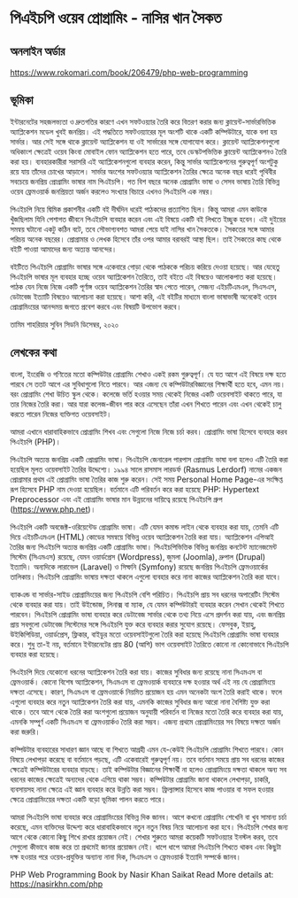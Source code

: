 # পিএইচপি ওয়েব প্রোগ্রামিং - নাসির খান সৈকত 

## অনলাইন অর্ডার

https://www.rokomari.com/book/206479/php-web-programming

## ভূমিকা

ইন্টারনেটের সহজলভ্যতা ও দ্রুতগতির কারণে এখন সফটওয়্যার তৈরি করে বিতরণ করার জন্য ক্লায়েন্ট-সার্ভারভিত্তিক অ্যাপ্লিকেশন মডেল খুবই জনপ্রিয়। এই পদ্ধতিতে সফটওয়্যারের মূল অংশটি থাকে একটি কম্পিউটারে, যাকে বলা হয় সার্ভার। আর সেই সঙ্গে থাকে ক্লায়েন্ট অ্যাপ্লিকেশন যা ওই সার্ভারের সঙ্গে যোগাযোগ করে। ক্লায়েন্ট অ্যাপ্লিকেশনগুলো অধিকাংশ ক্ষেত্রেই ওয়েব কিংবা মোবাইল ফোন অ্যাপ্লিকেশন হতে পারে, তবে ডেস্কটপভিত্তিক ক্লায়েন্ট অ্যাপ্লিকেশনও তৈরি করা হয়। ব্যবহারকারীরা সরাসরি এই অ্যাপ্লিকেশনগুলো ব্যবহার করেন, কিন্তু সার্ভার অ্যাপ্লিকেশনের গুরুত্বপূর্ণ অংশটুকু রয়ে যায় তাঁদের চোখের আড়ালে। সার্ভার অংশের সফটওয়্যার অ্যাপ্লিকেশন তৈরির ক্ষেত্রে অনেক বছর ধরেই পৃথিবীর সবচেয়ে জনপ্রিয় প্রোগ্রামিং ভাষার নাম পিএইচপি। গত বিশ বছরে অনেক প্রোগ্রামিং ভাষা ও সেসব ভাষায় তৈরি বিভিন্ন ওয়েব ফ্রেমওয়ার্ক জনপ্রিয়তা অর্জন করলেও সংখ্যার বিচারে এখনও পিএইচপি এক নম্বর।

পিএইচপি নিয়ে দ্বিমিক প্রকাশনীর একটি বই দীর্ঘদিন ধরেই পাঠকদের প্রত্যাশিত ছিল। কিন্তু আমরা এমন কাউকে খুঁজছিলাম যিনি পেশাগত জীবনে পিএইচপি ব্যবহার করেন এবং এই বিষয়ে একটি বই লিখতে ইচ্ছুক হবেন। এই দুইয়ের সমন্বয় ঘটানো একটু কঠিন বটে, তবে সৌভাগ্যবশত আমরা পেয়ে যাই নাসির খান সৈকতকে। সৈকতের সঙ্গে আমার পরিচয় অনেক বছরের। প্রোগ্রামার ও লেখক হিসেবে তাঁর ওপর আমার বরাবরই আস্থা ছিল। তাই সৈকতের কাছ থেকে বইটি পাওয়া আমাদের জন্য অত্যন্ত আনন্দের।

বইটিতে পিএইচপি প্রোগ্রামিং ভাষার সঙ্গে একেবারে গোড়া থেকে পাঠককে পরিচয় করিয়ে দেওয়া হয়েছে। আর যেহেতু পিএইচপি ভাষার মূল ব্যবহার হচ্ছে ওয়েব অ্যাপ্লিকেশন তৈরিতে, তাই বইতে এই বিষয়েও আলোকপাত করা হয়েছে। পাঠক যেন নিজে নিজে একটি পূর্ণাঙ্গ ওয়েব অ্যাপ্লিকেশন তৈরির স্বাদ পেতে পারেন, সেজন্য এইচটিএমএল, সিএসএস, ডেটাবেজ ইত্যাটি বিষয়েও আলোচনা করা হয়েছে। আশা করি, এই বইটির মাধ্যমে বাংলা ভাষাভাষী অনেকেই ওয়েব প্রোগ্রামিংয়ের আনন্দময় জগতে প্রবেশ করবে এবং বিষয়টি উপভোগ করবে।

তামিম শাহরিয়ার সুবিন
সিডনি
ডিসেম্বর, ২০২০ 


## লেখকের কথা

বাংলা, ইংরেজি ও গণিতের মতো কম্পিউটার প্রোগ্রামিং শেখাও একই রকম গুরুত্বপূর্ণ। যে যত আগে এই বিষয়ে দক্ষ হতে পারবে সে ততট আগে এর সুবিধাগুলো নিতে পারবে। আর এজন্য যে কম্পিউটারবিজ্ঞানের শিক্ষার্থী হতে হবে, এমন নয়। বরং প্রোগ্রামিং শেখা উচিত স্কুল থেকে। কলেজে ভর্তি হওয়ার সময় থেকেই নিজের একটি ওয়েবসাইট থাকতে পারে, যা তার নিজের তৈরি করা। আর যারা কলেজ-জীবন পার করে এসেছেন তাঁরা এখন শিখতে পারেন এবং এখন থেকেই চালু করতে পারেন নিজের ব্যক্তিগত ওয়েবসাইট।

আমরা এখানে ধারাবাহিকভাবে প্রোগ্রামিং শিখব এবং সেগুলো নিজে নিজে চর্চা করব। প্রোগ্রামিং ভাষা হিসেবে ব্যবহার করব পিএইচপি (PHP)।

পিএইচপি অত্যন্ত জনপ্রিয় একটি প্রোগ্রামিং ভাষা। পিএইচপি জেনারেল পারপাস প্রোগ্রামিং ভাষা বলা হলেও এটি তৈরি করা হয়েছিল মূলত ওয়েবসাইট তৈরির উদ্দেশ্যে। ১৯৯৪ সালে রাসমাস লারডর্ফ (Rasmus Lerdorf) নামের একজন প্রোগ্রামার প্রথম এই প্রোগ্রামিং ভাষা তৈরির কাজ শুরু করেন। সেই সময় Personal Home Page-এর সংক্ষিপ্ত রূপ হিসেবে PHP নাম দেওয়া হয়েছিল। বর্তমানে এটি পরিবর্তন করে করা হয়েছে PHP: Hypertext Preprocessor এবং এই প্রোগ্রামিং ভাষার মান উন্নয়নের দায়িত্বে রয়েছে পিএইচপি গ্রুপ (https://www.php.net)।

পিএইচপি একটি অবজেক্ট-ওরিয়েন্টেড প্রোগ্রামিং ভাষা। এটি যেমন কমান্ড লাইন থেকে ব্যবহার করা যায়, তেমনি এটি দিয়ে এইচটিএমএল (HTML) কোডের সমন্বয়ে বিভিন্ন ওয়েব অ্যাপ্লিকেশন তৈরি করা যায়। অ্যাপ্লিকেশন এপিআই তৈরির জন্য পিএইচপি অত্যন্ত জনপ্রিয় একটি প্রোগ্রামিং ভাষা। পিএইচপিভিত্তিক বিভিন্ন জনপ্রিয় কনটেন্ট ম্যানেজমেন্ট সিস্টেম (সিএমএস) রয়েছে, যেমন ওয়ার্ডপ্রেস (Wordpress), জুমলা (Joomla), দ্রুপাল (Drupal) ইত্যাদি। অন্যদিকে লারাভেল (Laravel) ও সিম্ফনি (Symfony) রয়েছে জনপ্রিয় পিএইচপি ফ্রেমওয়ার্কের তালিকায়। পিএইচপি প্রোগ্রামিং ভাষায় দক্ষতা থাকলে এগুলো ব্যবহার করে নানা কাজের অ্যাপ্লিকেশন তৈরি করা যাবে।

ব্যাকএন্ড বা সার্ভার-সাইড প্রোগ্রামিংয়ের জন্য পিএইচপি বেশি পরিচিত। পিএইচপি প্রায় সব ধরনের অপারেটিং সিস্টেম থেকে ব্যবহার করা যায়। তাই উইন্ডোজ, লিনাক্স বা ম্যাক, যে যেমন কম্পিউটারই ব্যবহার করেন সেখান থেকেই শিখতে পারবেন। পিএইচপি প্রোগ্রামিং ভাষা ব্যবহার করে ডেটাবেজ সার্ভার থেকে তথ্য নিয়ে এসে প্রদর্শন করা যায়, এবং জনপ্রিয় প্রায় সবগুলো ডেটাবেজ সিস্টেমের সঙ্গে পিএইচপি যুক্ত করে ব্যবহার করার সুযোগ রয়েছে। ফেসবুক, ইয়াহু, উইকিপিডিয়া, ওয়ার্ডপ্রেস, ফ্লিকার, বাইডুর মতো ওয়েবসাইটগুলো তৈরি করা হয়েছে পিএইচপি প্রোগ্রামিং ভাষা ব্যবহার করে। শুধু তা-ই নয়, বর্তমানে ইন্টারনেটের প্রায় 80 (আশি) ভাগ ওয়েবসাইট তৈরিতে কোনো না কোনোভাবে পিএইচপি ব্যবহার করা হয়েছে।

পিএইচপি দিয়ে যেকোনো ধরনের অ্যাপ্লিকেশন তৈরি করা যায়। কাজের সুবিধার জন্য রয়েছে নানা সিএমএস বা ফ্রেমওয়ার্ক। কোনো বিশেষ অ্যাপ্লিকেশন, সিএমএস বা ফ্রেমওয়ার্ক ব্যবহারে দক্ষ হওয়ার অর্থ এই নয় যে প্রোগ্রামিংয়ে দক্ষতা এসেছে। কারণ, সিএমএস বা ফ্রেমওয়ার্কে নিয়মিত প্রয়োজন হয় এমন অনেকটা অংশ তৈরি করাই থাকে। ফলে এগুলো ব্যবহার করে নতুন অ্যাপ্লিকেশন তৈরি করা যায়, এমনকি কাজের সুবিধার জন্য আরো নানা বৈশিষ্ট্য যুক্ত করা থাকে। তবে আগে থেকে তৈরি করা অংশগুলো প্রয়োজন অনুযায়ী পরিবর্তন বা নিজের মতো তৈরি করে ব্যবহার করা যায়, এমনকি সম্পূ্র্ণ একটি সিএমএস বা ফ্রেমওয়ার্কও তৈরি করা সম্ভব। এজন্য প্রথমে প্রোগ্রামিংয়ের সব বিষয়ে দক্ষতা অর্জন করা জরুরি।

কম্পিউটার ব্যবহারের সাধারণ জ্ঞান আছে বা শিখতে আগ্রহী এমন যে-কেউই পিএইচপি প্রোগ্রামিং শিখতে পারবে। কোন বিষয়ে লেখাপড়া করেছে বা বর্তমানে পড়ছে, এটি একেবারেই গুরুত্বপূর্ণ নয়। তবে বর্তমান সময়ে প্রায় সব ধরনের কাজের ক্ষেত্রেই কম্পিউটারের ব্যবহার বাড়ছে। তাই কম্পিউটার বিজ্ঞানের শিক্ষার্থী না হলেও প্রোগ্রামিংয়ে দক্ষতা থাকলে অন্য সব ধরনের কাজের ক্ষেত্রেই অন্যদের থেকে এগিয়ে থাকা সম্ভব। কম্পিউটার প্রোগ্রামিং জানা থাকলে লেখাপড়া, চাকরি, ব্যবসায়সহ নানা ক্ষেত্রে এই জ্ঞান ব্যবহার করে উন্নতি করা সম্ভব। ফ্রিল্যান্সার হিসেবে কাজ পাওয়ার বা সফল হওয়ার ক্ষেত্রে প্রোগ্রামিংয়ের দক্ষতা একটি বড়ো ভূমিকা পালন করতে পারে।

আমরা পিএইচপি ভাষা ব্যবহার করে প্রোগ্রামিংয়ের বিভিন্ন দিক জানব। আগে কখনো প্রোগ্রামিং শেখেনি বা খুব সামান্য চর্চা করেছে, এমন ব্যক্তিদের উদ্দেশ্য করে ধারাবাহিকভাবে নতুন নতুন বিষয় নিয়ে আলোচনা করা হবে। পিএইচপি শেখার জন্য আগে থেকে কোনো কিছু শিখে রাখার প্রয়োজন নেই। শেখার শুরুতে আমরা কয়েকটি সফটওয়্যার ইনস্টল করব, তবে সেগুলো কীভাবে কাজ করে তা প্রথমেই জানার প্রয়োজন নেই। ধাপে ধাপে আমরা পিএইচপি শিখতে থাকব এবং কিছুটা দক্ষ হওয়ার পরে ওয়েব-প্রযুক্তির অন্যান্য নানা দিক, সিএমএস ও ফ্রেমওয়ার্ক ইত্যাদি সম্পর্কে জানব।


PHP Web Programming Book by Nasir Khan Saikat
Read More details at: https://nasirkhn.com/php
